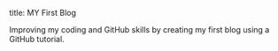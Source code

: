 title: MY First Blog

Improving my coding and GitHub skills by creating my first blog using a GitHub tutorial.
